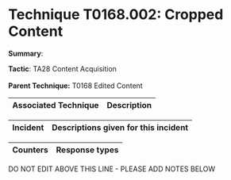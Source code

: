 # Technique T0168.002: Cropped Content

**Summary**: 

**Tactic**: TA28 Content Acquisition <br><br>**Parent Technique:** T0168 Edited Content


| Associated Technique | Description |
| --------- | ------------------------- |



| Incident | Descriptions given for this incident |
| -------- | -------------------- |



| Counters | Response types |
| -------- | -------------- |


DO NOT EDIT ABOVE THIS LINE - PLEASE ADD NOTES BELOW